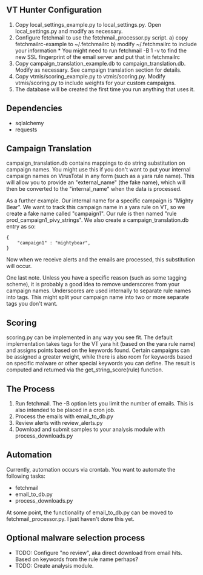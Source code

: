 VT Hunter Configuration
-----------------------

1. Copy local_settings_example.py to local_settings.py. Open local_settings.py and modify as necessary.
2. Configure fetchmail to use the fetchmail_processor.py script.
	a) copy fetchmailrc-example to ~/.fetchmailrc
	b) modify ~/.fetchmailrc to include your information
		* You might need to run fetchmail -B 1 -v to find the new SSL fingerprint of the email server and put that in fetchmailrc
3. Copy campaign_translation_example.db to campaign_translation.db. Modify as necessary. See campaign translation section for details.
4. Copy vtmis/scoring_example.py to vtmis/scoring.py. Modify vtmis/scoring.py to include weights for your custom campaigns.
5. The database will be created the first time you run anything that uses it.

## Dependencies
* sqlalchemy
* requests

## Campaign Translation
campaign_translation.db contains mappings to do string substitution on campaign names. You might use this if you don't want to put your internal campaign names on VirusTotal in any form (such as a yara rule name). This will allow you to provide an "external_name" (the fake name), which will then be converted to the "internal_name" when the data is processed.

As a further example. Our internal name for a specific campaign is "Mighty Bear". We want to track this campaign name in a yara rule on VT, so we create a fake name called "campaign1". Our rule is then named "rule prod_campaign1_pivy_strings". We also create a campaign_translation.db entry as so:

```
{
    "campaign1" : "mightybear",
}
```

Now when we receive alerts and the emails are processed, this substitution will occur.

One last note. Unless you have a specific reason (such as some tagging scheme), it is probably a good idea to remove underscores from your campaign names. Underscores are used internally to separate rule names into tags. This might split your campaign name into two or more separate tags you don't want.

## Scoring
scoring.py can be implemented in any way you see fit. The default implementation takes tags for the VT yara hit (based on the yara rule name) and assigns points based on the keywords found. Certain campaigns can be assigned a greater weight, while there is also room for keywords based on specific malware or other special keywords you can define. The result is computed and returned via the get_string_score(rule) function.

## The Process
1. Run fetchmail. The -B option lets you limit the number of emails. This is also intended to be placed in a cron job.
2. Process the emails with email_to_db.py
3. Review alerts with review_alerts.py
4. Download and submit samples to your analysis module with process_downloads.py

## Automation
Currently, automation occurs via crontab. You want to automate the following tasks:
* fetchmail
* email_to_db.py
* process_downloads.py

At some point, the functionality of email_to_db.py can be moved to fetchmail_processor.py. I just haven't done this yet.

## Optional malware selection process
* TODO: Configure "no review", aka direct download from email hits. Based on keywords from the rule name perhaps?
* TODO: Create analysis module.
